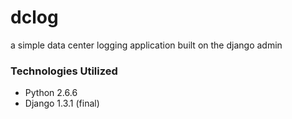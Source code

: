 dclog
=====

a simple data center logging application built on the django admin

### Technologies Utilized

- Python 2.6.6
- Django 1.3.1 (final)
